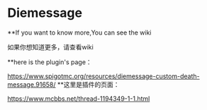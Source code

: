 # Diemessage

**If you want to know more,You can see the wiki

如果你想知道更多，请查看wiki

**here is the plugin's page：

https://www.spigotmc.org/resources/diemessage-custom-death-message.91658/
**这里是插件的页面：

https://www.mcbbs.net/thread-1194349-1-1.html
